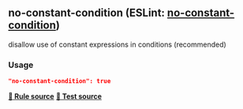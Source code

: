 <!-- Start:AutoDoc:: Modify `src/readme/rules.ts` and run `gulp readme` to update block -->
## no-constant-condition (ESLint: [no-constant-condition](http://eslint.org/docs/rules/no-constant-condition))

disallow use of constant expressions in conditions (recommended)

### Usage

```json
"no-constant-condition": true
```
**[:straight_ruler: Rule source](https://github.com/buzinas/tslint-eslint-rules/blob/master/src/rules/noConstantConditionRule.ts)**
**[:blue_book: Test source](https://github.com/buzinas/tslint-eslint-rules/blob/master/src/test/rules/noConstantConditionRuleTests.ts)**

<!-- End:AutoDoc -->
